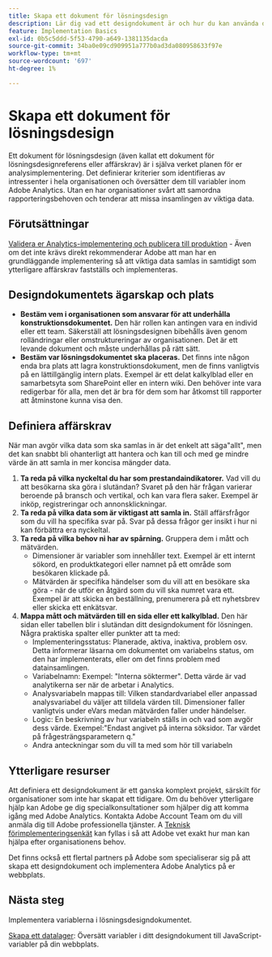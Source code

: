 ```yaml
---
title: Skapa ett dokument för lösningsdesign
description: Lär dig vad ett designdokument är och hur du kan använda det i din organisation.
feature: Implementation Basics
exl-id: 0b5c5ddd-5f53-4790-a649-1381135dacda
source-git-commit: 34ba0e09cd909951a777b0ad3da080958633f97e
workflow-type: tm+mt
source-wordcount: '697'
ht-degree: 1%

---
```


# Skapa ett dokument för lösningsdesign

Ett dokument för lösningsdesign (även kallat ett dokument för lösningsdesignreferens eller affärskrav) är i själva verket planen för er analysimplementering. Det definierar kriterier som identifieras av intressenter i hela organisationen och översätter dem till variabler inom Adobe Analytics. Utan en har organisationer svårt att samordna rapporteringsbehoven och tenderar att missa insamlingen av viktiga data.

## Förutsättningar

[Validera er Analytics-implementering och publicera till produktion](../launch/validate-publish-prod.md) - Även om det inte krävs direkt rekommenderar Adobe att man har en grundläggande implementering så att viktiga data samlas in samtidigt som ytterligare affärskrav fastställs och implementeras.

## Designdokumentets ägarskap och plats

* **Bestäm vem i organisationen som ansvarar för att underhålla konstruktionsdokumentet.** Den här rollen kan antingen vara en individ eller ett team. Säkerställ att lösningsdesignen bibehålls även genom rolländringar eller omstruktureringar av organisationen. Det är ett levande dokument och måste underhållas på rätt sätt.
* **Bestäm var lösningsdokumentet ska placeras.** Det finns inte någon enda bra plats att lagra konstruktionsdokument, men de finns vanligtvis på en lättillgänglig intern plats. Exempel är ett delat kalkylblad eller en samarbetsyta som SharePoint eller en intern wiki. Den behöver inte vara redigerbar för alla, men det är bra för dem som har åtkomst till rapporter att åtminstone kunna visa den.

## Definiera affärskrav

När man avgör vilka data som ska samlas in är det enkelt att säga&quot;allt&quot;, men det kan snabbt bli ohanterligt att hantera och kan till och med ge mindre värde än att samla in mer koncisa mängder data.

1. **Ta reda på vilka nyckeltal du har som prestandaindikatorer.** Vad vill du att besökarna ska göra i slutändan? Svaret på den här frågan varierar beroende på bransch och vertikal, och kan vara flera saker. Exempel är inköp, registreringar och annonsklickningar.
1. **Ta reda på vilka data som är viktigast att samla in.** Ställ affärsfrågor som du vill ha specifika svar på. Svar på dessa frågor ger insikt i hur ni kan förbättra era nyckeltal.
1. **Ta reda på vilka behov ni har av spårning.** Gruppera dem i mått och mätvärden.
   * Dimensioner är variabler som innehåller text. Exempel är ett internt sökord, en produktkategori eller namnet på ett område som besökaren klickade på.
   * Mätvärden är specifika händelser som du vill att en besökare ska göra - när de utför en åtgärd som du vill ska numret vara ett. Exempel är att skicka en beställning, prenumerera på ett nyhetsbrev eller skicka ett enkätsvar.
1. **Mappa mått och mätvärden till en sida eller ett kalkylblad.** Den här sidan eller tabellen blir i slutändan ditt designdokument för lösningen. Några praktiska spalter eller punkter att ta med:
   * Implementeringsstatus: Planerade, aktiva, inaktiva, problem osv. Detta informerar läsarna om dokumentet om variabelns status, om den har implementerats, eller om det finns problem med datainsamlingen.
   * Variabelnamn: Exempel: &quot;Interna söktermer&quot;. Detta värde är vad analytikerna ser när de arbetar i Analytics.
   * Analysvariabeln mappas till: Vilken standardvariabel eller anpassad analysvariabel du väljer att tilldela värden till. Dimensioner faller vanligtvis under eVars medan mätvärden faller under händelser.
   * Logic: En beskrivning av hur variabeln ställs in och vad som avgör dess värde. Exempel:&quot;Endast angivet på interna söksidor. Tar värdet på frågesträngsparametern q.&quot;
   * Andra anteckningar som du vill ta med som hör till variabeln

## Ytterligare resurser

Att definiera ett designdokument är ett ganska komplext projekt, särskilt för organisationer som inte har skapat ett tidigare. Om du behöver ytterligare hjälp kan Adobe ge dig specialkonsultationer som hjälper dig att komma igång med Adobe Analytics. Kontakta Adobe Account Team om du vill anmäla dig till Adobe professionella tjänster. A [Teknisk förimplementeringsenkät](assets/technical-pre-implementation-questionnaire.pdf) kan fyllas i så att Adobe vet exakt hur man kan hjälpa efter organisationens behov.

Det finns också ett flertal partners på Adobe som specialiserar sig på att skapa ett designdokument och implementera Adobe Analytics på er webbplats.

## Nästa steg

Implementera variablerna i lösningsdesigndokumentet.

[Skapa ett datalager](data-layer.md): Översätt variabler i ditt designdokument till JavaScript-variabler på din webbplats.

